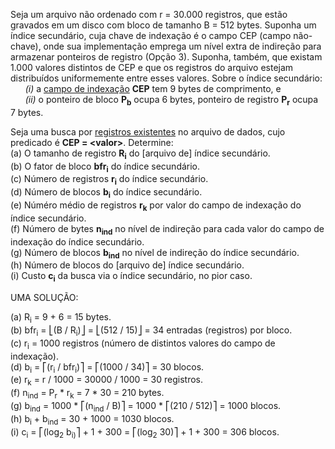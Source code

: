 Seja um arquivo não ordenado com r = 30.000 registros, que estão gravados em um disco com bloco de tamanho B = 512 bytes. Suponha um índice secundário, cuja chave de indexação é o campo CEP (campo não-chave), onde sua implementação emprega um nível extra de indireção para armazenar ponteiros de registro (Opção 3). Suponha, também, que existam 1.000 valores distintos de CEP e que os registros do arquivo estejam distribuídos uniformemente entre esses valores. Sobre o índice secundário:<br>
&nbsp;&nbsp;&nbsp;&nbsp;&nbsp;&nbsp;_(i)_ a <ins>campo de indexação</ins> **CEP** tem 9 bytes de comprimento, e<br>
&nbsp;&nbsp;&nbsp;&nbsp;&nbsp;&nbsp;_(ii)_ o ponteiro de bloco **P<sub>b</sub>** ocupa 6 bytes, ponteiro de registro **P<sub>r</sub>** ocupa 7 bytes.

Seja uma busca por <ins>registros existentes</ins> no arquivo de dados, cujo predicado é **CEP = \<valor\>**. Determine:<br>
(a) O tamanho de registro **R<sub>i</sub>** do [arquivo de] índice secundário.<br>
(b) O fator de bloco **bfr<sub>i</sub>** do índice secundário.<br>
(c) Número de registros **r<sub>i</sub>** do índice secundário.<br>
(d) Número de blocos **b<sub>i</sub>** do índice secundário.<br>
(e) Núméro médio de registros **r<sub>k</sub>** por valor do campo de indexação do índice secundário.<br>
(f) Número de bytes **n<sub>ind</sub>** no nível de indireção para cada valor do campo de indexação do índice secundário.<br>
(g) Número de blocos **b<sub>ind</sub>** no nível de indireção do índice secundário.<br>
(h) Número de blocos do [arquivo de] índice secundário.<br>
(i) Custo **c<sub>i</sub>** da busca via o índice secundário, no pior caso.<br>

UMA SOLUÇÃO:

(a) R<sub>i</sub> = 9 + 6 = 15 bytes.<br>
(b) bfr<sub>i</sub> = ⎣(B / R<sub>i</sub>)⎦ = ⎣(512 / 15)⎦ = 34 entradas (registros) por bloco.<br>
(c) r<sub>i</sub> = 1000 registros (número de distintos valores do campo de indexação).<br>
(d) b<sub>i</sub> = ⎡(r<sub>i</sub> / bfr<sub>i</sub>)⎤ =  ⎡(1000 / 34)⎤ = 30 blocos.<br>
(e) r<sub>k</sub> = r / 1000 = 30000 / 1000 = 30 registros.<br>
(f) n<sub>ind</sub> = P<sub>r</sub> * r<sub>k</sub> = 7 * 30 = 210 bytes.<br>
(g) b<sub>ind</sub> = 1000 * ⎡(n<sub>ind</sub> / B)⎤ = 1000 * ⎡(210 / 512)⎤ = 1000 blocos.<br>
(h) b<sub>i</sub> + b<sub>ind</sub> = 30 + 1000 = 1030 blocos.<br>
(i) c<sub>i</sub> = ⎡(log<sub>2</sub> b<sub>i)</sub>⎤ + 1 + 300 = ⎡(log<sub>2</sub> 30)⎤ + 1 + 300 = 306 blocos.
